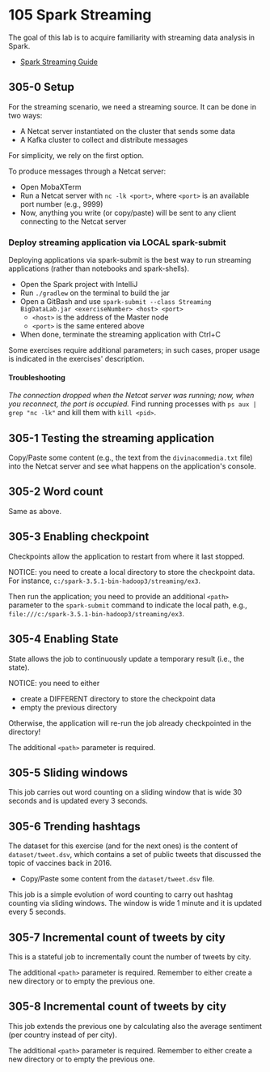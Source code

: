 # 105 Spark Streaming

The goal of this lab is to acquire familiarity with streaming data analysis in Spark.

- [Spark Streaming Guide](https://spark.apache.org/docs/latest/streaming-programming-guide.html)

## 305-0 Setup

For the streaming scenario, we need a streaming source. 
It can be done in two ways:

- A Netcat server instantiated on the cluster that sends some data
- A Kafka cluster to collect and distribute messages

For simplicity, we rely on the first option.

To produce messages through a Netcat server:

- Open MobaXTerm
- Run a Netcat server with ```nc -lk <port>```, where ```<port>``` is an available port number (e.g., 9999)
- Now, anything you write (or copy/paste) will be sent to any client connecting to the Netcat server

### Deploy streaming application via LOCAL spark-submit

Deploying applications via spark-submit is the best way to run streaming applications (rather than notebooks and spark-shells).

- Open the Spark project with IntelliJ
- Run `./gradlew` on the terminal to build the jar
- Open a GitBash and use ```spark-submit --class Streaming BigDataLab.jar <exerciseNumber> <host> <port>```
    - ```<host>``` is the address of the Master node
    - ```<port>``` is the same entered above
- When done, terminate the streaming application with Ctrl+C
  
Some exercises require additional parameters; in such cases, proper usage is indicated in the exercises' description.

#### Troubleshooting

*The connection dropped when the Netcat server was running;
now, when you reconnect, the port is occupied.* 
Find running processes with ```ps aux | grep "nc -lk"``` 
and kill them with ```kill <pid>```.


## 305-1 Testing the streaming application

Copy/Paste some content (e.g., the text from the ```divinacommedia.txt```
file) into the Netcat server and see what happens on the application's console.

## 305-2 Word count

Same as above.

## 305-3 Enabling checkpoint

Checkpoints allow the application to restart from where it last stopped.
               
NOTICE: you need to create a local directory to store the checkpoint data.
For instance, ```c:/spark-3.5.1-bin-hadoop3/streaming/ex3```.

Then run the application; you need to provide 
an additional ```<path>``` parameter to the ```spark-submit``` command
to indicate the local path, e.g., ```file:///c:/spark-3.5.1-bin-hadoop3/streaming/ex3```.

## 305-4 Enabling State

State allows the job to continuously update a temporary result (i.e., the state).
   
NOTICE: you need to either
- create a DIFFERENT directory to store the checkpoint data
- empty the previous directory

Otherwise, the application will re-run the job already checkpointed in the directory!

The additional ```<path>``` parameter is required.

## 305-5 Sliding windows

This job carries out word counting on a sliding window 
that is wide 30 seconds and is updated every 3 seconds.

## 305-6 Trending hashtags

The dataset for this exercise (and for the next ones) 
is the content of ```dataset/tweet.dsv```, 
which contains a set of public tweets that discussed the topic
of vaccines back in 2016.

- Copy/Paste some content from the ```dataset/tweet.dsv``` file.
 
This job is a simple evolution of word counting to carry out hashtag 
counting via sliding windows. 
The window is wide 1 minute and it is updated every 5 seconds.

## 305-7 Incremental count of tweets by city

This is a stateful job to incrementally count the number of tweets by city. 

The additional ```<path>``` parameter is required. Remember to either create a new directory or to empty the previous one.

## 305-8 Incremental count of tweets by city

This job extends the previous one by calculating also the average sentiment 
(per country instead of per city).

The additional ```<path>``` parameter is required. Remember to either create a new directory or to empty the previous one.